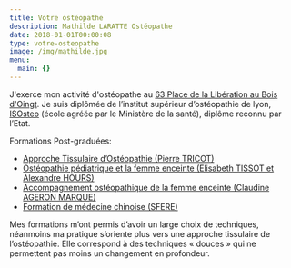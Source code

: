 ```yaml
---
title: Votre ostéopathe
description: Mathilde LARATTE Ostéopathe
date: 2018-01-01T00:00:08
type: votre-osteopathe
image: /img/mathilde.jpg
menu:
  main: {}
---
```


J'exerce mon activité d'ostéopathe au [63 Place de la Libération au Bois d'Oingt](https://goo.gl/maps/EtwajqkjhgYBTib17). Je suis diplômée de l’institut supérieur d’ostéopathie de lyon, [ISOsteo](https://www.isosteo.fr/) (école agréée par le Ministère de la santé), diplôme reconnu par l’Etat.

Formations Post-graduées:

- [Approche Tissulaire d’Ostéopathie (Pierre TRICOT)](https://www.approche-tissulaire.fr/)
- [Ostéopathie pédiatrique et la femme enceinte (Elisabeth TISSOT et Alexandre HOURS)](http://www.osteopact.info/)
- [Accompagnement ostéopathique de la femme enceinte (Claudine AGERON MARQUE)](http://www.ageronmarque.fr/stages/accompagnement-osteopathique-de-la-femme-enceinte-niveau-2/)
- [Formation de médecine chinoise (SFERE)](http://www.sferemtc.net/)


Mes formations m’ont permis d’avoir un large choix de techniques, néanmoins ma pratique s’oriente plus vers une approche tissulaire de l’ostéopathie. Elle correspond à des techniques « douces » qui ne permettent pas moins un changement en profondeur.
